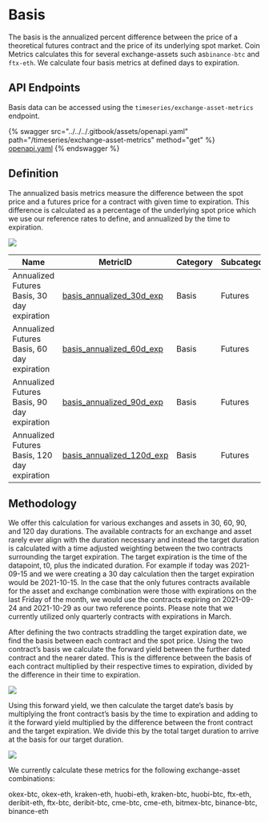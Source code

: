 # Basis

The basis is the annualized percent difference between the price of a theoretical futures contract and the price of its underlying spot market. Coin Metrics calculates this for several exchange-assets such as`binance-btc` and `ftx-eth`. We calculate four basis metrics at defined days to expiration.&#x20;

## API Endpoints

Basis data can be accessed using the `timeseries/exchange-asset-metrics` endpoint.

{% swagger src="../../../.gitbook/assets/openapi.yaml" path="/timeseries/exchange-asset-metrics" method="get" %}
[openapi.yaml](../../../.gitbook/assets/openapi.yaml)
{% endswagger %}

<!-- {% content-ref url="annualized-futures-basis-30-day-expiration.md" %}
[annualized-futures-basis-30-day-expiration.md](annualized-futures-basis-30-day-expiration.md)
{% endcontent-ref %}

{% content-ref url="annualized-futures-basis-60-day-expiration.md" %}
[annualized-futures-basis-60-day-expiration.md](annualized-futures-basis-60-day-expiration.md)
{% endcontent-ref %}

{% content-ref url="annualized-futures-basis-90-day-expiration.md" %}
[annualized-futures-basis-90-day-expiration.md](annualized-futures-basis-90-day-expiration.md)
{% endcontent-ref %}

{% content-ref url="annualized-futures-basis-120-day-expiration.md" %}
[annualized-futures-basis-120-day-expiration.md](annualized-futures-basis-120-day-expiration.md)
{% endcontent-ref %} -->



## Definition

The annualized basis metrics measure the difference between the spot price and a futures price for a contract with given time to expiration. This difference is calculated as a percentage of the underlying spot price which we use our reference rates to define, and annualized by the time to expiration.

&#x20;                                                 ![](https://lh6.googleusercontent.com/2Fesg0p\_Vl2StetkInrhLY3Wh5DWV9PuYXvsqa0qW78Y2kPsYaig5iY2qNY3Y4KsbGREGkqYelqOX91uhbGSzBcZYT0Ou1D1KCr7mjNgxcXxtl3z\_V1w3yzYeFk5wZXR1sAuLnAc)

| Name                        | MetricID                       | Category | Subcategory | Type | Unit | Interval |
| --------------------------- | ------------------------------ | -------- | ----------- | ---- | ---- | -------- |
| Annualized Futures Basis, 30 day expiration         | [basis_annualized_30d_exp](https://coverage.coinmetrics.io/exchange-asset-metrics/basis_annualized_30d_exp) | Basis   | Futures        | Difference  | USD  | 1d, 1h       |
| Annualized Futures Basis, 60 day expiration | [basis_annualized_60d_exp](https://coverage.coinmetrics.io/exchange-asset-metrics/basis_annualized_60d_exp) | Basis   | Futures        | Difference  | USD  | 1d, 1h       |
| Annualized Futures Basis, 90 day expiration         | [basis_annualized_90d_exp](https://coverage.coinmetrics.io/exchange-asset-metrics/basis_annualized_90d_exp) | Basis   | Futures        | Difference  | USD  | 1d, 1h       |
| Annualized Futures Basis, 120 day expiration | [basis_annualized_120d_exp](https://coverage.coinmetrics.io/exchange-asset-metrics/basis_annualized_30d_exp) | Basis   | Futures        | Difference  | USD  | 1d, 1h       |


## Methodology

We offer this calculation for various exchanges and assets in 30, 60, 90, and 120 day durations. The available contracts for an exchange and asset rarely ever align with the duration necessary and instead the target duration is calculated with a time adjusted weighting between the two contracts surrounding the target expiration. The target expiration is the time of the datapoint, t0, plus the indicated duration. For example if today was 2021-09-15 and we were creating a 30 day calculation then the target expiration would be 2021-10-15. In the case that the only futures contracts available for the asset and exchange combination were those with expirations on the last Friday of the month, we would use the contracts expiring on 2021-09-24 and 2021-10-29 as our two reference points. Please note that we currently utilized only quarterly contracts with expirations in March.

After defining the two contracts straddling the target expiration date, we find the basis between each contract and the spot price. Using the two contract’s basis we calculate the forward yield between the further dated contract and the nearer dated. This is the difference between the basis of each contract multiplied by their respective times to expiration, divided by the difference in their time to expiration.

&#x20;                                                ![](https://lh5.googleusercontent.com/kkw\_dRSfoCw541IpaMgFjJwfVyILaqyZigwDK9urECRRXs6HgFpKKz0v14UM\_n7ZKqxoCPzkNqgHjFsLTm2f0PT4Lxb22nzYxVsSQCmjVAsnzQOWWMOUy1wNr85ZeTVgbyHwGVib)

Using this forward yield, we then calculate the target date’s basis by multiplying the front contract’s basis by the time to expiration and adding to it the forward yield multiplied by the difference between the front contract and the target expiration. We divide this by the total target duration to arrive at the basis for our target duration.

&#x20;                                                  ![](https://lh6.googleusercontent.com/YdRwj2culg3fD\_7\_O\_ucnVQZS08Fg7oOS7E5P9PZth-dblVdIOCy2t2cCb65uLidmDysepqpPCfqxdomkhg\_fW8ZZDp99iF0Au3h4KSIbPh2A8bIrFEFuLoY03Rut5iloV\_gPrVE)

We currently calculate these metrics for the following exchange-asset combinations:

okex-btc, okex-eth, kraken-eth, huobi-eth, kraken-btc, huobi-btc, ftx-eth, deribit-eth, ftx-btc, deribit-btc, cme-btc, cme-eth, bitmex-btc, binance-btc, binance-eth



